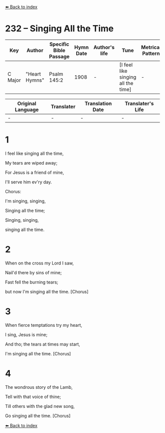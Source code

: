 [⬅️ Back to index](../README.md)

# 232 – Singing All the Time

Key | Author   | Specific Bible Passage     |Hymn Date |Author's life |Tune |Metrical Pattern   |Composer/Source
-- | --------- | ---------------------------|----------|--------------|-----|-------------------|-------------  
C Major |"Heart Hymns" |Psalm 145:2 |1908 |- |[I feel like singing all the time] |- |Geo. C. Stebbins

Original Language | Translater | Translation Date   | Translater's Life  
----------------- | --------- | --------------------|-------------     
\- |- |- |-




# 1

I feel like singing all the time,

My tears are wiped away;

For Jesus is a friend of mine,

I'll serve him ev'ry day.



Chorus:

I'm singing, singing,

Singing all the time;

Singing, singing, 

singing all the time.



# 2

When on the cross my Lord I saw,

Nail'd there by sins of mine;

Fast fell the burning tears; 

but now I'm singing all the time.  [Chorus]



# 3

When fierce temptations try my heart,

I sing, Jesus is mine;

And tho; the tears at times may start,

I'm singing all the time.  [Chorus]



# 4

The wondrous story of the Lamb,

Tell with that voice of thine;

Till others with the glad new song,

Go singing all the time.  [Chorus] 

[⬅️ Back to index](../README.md)

